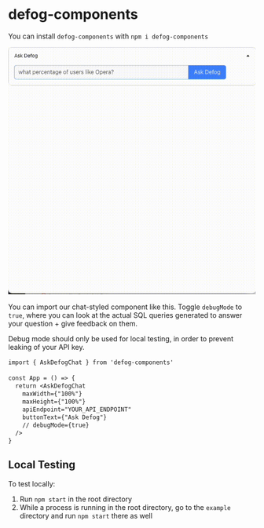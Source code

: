 # defog-components

You can install `defog-components` with `npm i defog-components`

![Defog Demo GIF](defog-rlhf.gif)

You can import our chat-styled component like this. Toggle `debugMode` to `true`, where you can look at the actual SQL queries generated to answer your question + give feedback on them.

Debug mode should only be used for local testing, in order to prevent leaking of your API key.

```
import { AskDefogChat } from 'defog-components'

const App = () => {
  return <AskDefogChat
    maxWidth={"100%"}
    maxHeight={"100%"}
    apiEndpoint="YOUR_API_ENDPOINT"
    buttonText={"Ask Defog"}
    // debugMode={true}
  />
}
```

## Local Testing

To test locally:

1. Run `npm start` in the root directory
2. While a process is running in the root directory, go to the `example` directory and run `npm start` there as well
